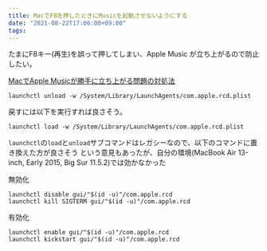 ```yaml
---
title: MacでF8を押したときにMusicを起動させないようにする
date: "2021-08-22T17:06:00+09:00"
tags: 
---
```


たまにF8キー(再生)を誤って押してしまい、Apple Music が立ち上がるので防止したい。

[MacでApple Musicが勝手に立ち上がる問題の対処法](https://zenn.dev/catnose99/scraps/9c9858cc2d9f70)

```shell
launchctl unload -w /System/Library/LaunchAgents/com.apple.rcd.plist
```

戻すには以下を実行すれば良さそう。

```shell
launchctl load -w /System/Library/LaunchAgents/com.apple.rcd.plist
```


`launchctl`の`load`と`unload`サブコマンドはレガシーなので、以下のコマンドに置き換えた方が良さそう という意見もあったが、自分の環境(MacBook Air 13-inch, Early 2015, Big Sur 11.5.2)では効かなかった
 
無効化

```shell
launchctl disable gui/"$(id -u)"/com.apple.rcd
launchctl kill SIGTERM gui/"$(id -u)"/com.apple.rcd
```

有効化

```shell
launchctl enable gui/"$(id -u)"/com.apple.rcd
launchctl kickstart gui/"$(id -u)"/com.apple.rcd
```
